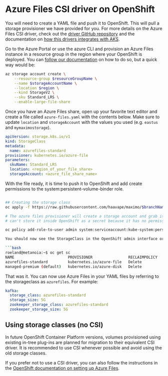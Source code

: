 # Azure Files CSI driver on OpenShift

You will need to create a YAML file and push it to OpenShift. This will pull a storage provisioner we have provided for you. For more details on the Azure Files CSI driver, check out the [driver GitHub repository](https://github.com/kubernetes-sigs/azurefile-csi-driver) and the documentation on [how this drivers integrates with AKS](https://docs.microsoft.com/en-us/azure/aks/azure-files-csi).

Go to the Azure Portal or use the azure CLI and provision an Azure Files instance in a resource group in the region where your OpenShift is deployed. You can [follow our documentation](https://docs.microsoft.com/en-us/azure/storage/files/storage-how-to-use-files-portal) on how to do so, but a quick way would be:

```bash
az storage account create \
    --resource-group $resourceGroupName \
    --name $storageAccountName \
    --location $region \
    --kind StorageV2 \
    --sku Standard_LRS \
    --enable-large-file-share
```

Once you have an Azure Files share, open up your favorite text editor and create a file called `azure-files.yaml` with the contents below. Make sure to update `location` and `storageAccount` with the values you used (e.g. `eastus` and `mymaximostorage`).

```yaml
apiVersion: storage.k8s.io/v1
kind: StorageClass
metadata:
  name: azurefiles-standard
provisioner: kubernetes.io/azure-file
parameters:
  skuName: Standard_LRS
  location: <region_of_your_file_share>
  storageAccount: <azure_file_share_name>
```

With the file ready, it is time to push it to OpenShift and add create permissions to the system:persistent-volume-binder role.

```bash

## Creating the storage class
oc apply -f https://raw.githubusercontent.com/haavape/maximo/$branchName/src/StorageClasses/azure-files.yaml

# The azure files provisioner will create a storage account and grab its access key. However, it 
# can't store it inside OpenShift as a secret because it has no permission. The below fixes that.

oc policy add-role-to-user admin system:serviceaccount:kube-system:persistent-volume-binder -n default

You should now see the StorageClass in the OpenShift admin interface or by executing `oc get sc`. Output should look like this:

```bash
roeland@metanoia:~$ oc get sc
NAME                        PROVISIONER                RECLAIMPOLICY   VOLUMEBINDINGMODE      ALLOWVOLUMEEXPANSION   AGE
azurefiles-standard         kubernetes.io/azure-file   Delete          Immediate              false                  2d6h
managed-premium (default)   kubernetes.io/azure-disk   Delete          WaitForFirstConsumer   true                   2d7h
```

That was it. You can now use Azure Files in your YAML files by referring to the storageclass as `azurefiles`. For example:

```yaml
kafka:
  storage_class: azurefiles-standard
  storage_size: 5G
  zookeeper_storage_class: azurefiles-standard
  zookeeper_storage_size: 5G
```

## Using storage classes (no CSI)

In future OpenShift Container Platform versions, volumes provisioned using existing in-tree plug-ins are planned for migration to their equivalent CSI driver. It is recommended to use CSI whenever possible and avoid using the old storage classes.

If you prefer not to use a CSI driver, you can also follow the instructions in the [OpenShift documentation on setting up Azure Files](https://docs.openshift.com/container-platform/4.8/storage/persistent_storage/persistent-storage-azure-file.html).
